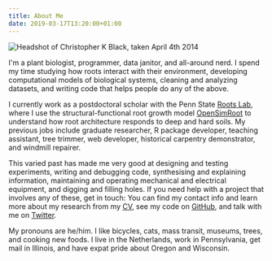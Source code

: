 ```yaml
---
title: About Me
date: 2019-03-17T13:20:00+01:00
---
```


![Headshot of Christopher K Black, taken April 4th 2014](/2014/04/ckb-20140427-300px.jpg)

I'm a plant biologist, programmer, data janitor, and all-around nerd. I spend my time studying how roots interact with their environment, developing computational models of biological systems, cleaning and analyzing datasets, and writing code that helps people do any of the above.

I currently work as a postdoctoral scholar with the Penn State [Roots Lab](http://roots.psu.edu), where I use the structural-functional root growth model [OpenSimRoot](https://rootmodels.gitlab.io) to understand how root architecture responds to deep and hard soils. My previous jobs include graduate researcher, R package developer, teaching assistant, tree trimmer, web developer, historical carpentry demonstrator, and windmill repairer.

This varied past has made me very good at designing and testing experiments, writing and debugging code, synthesising and explaining information, maintaining and operating mechanical and electrical equipment, and digging and filling holes. If you need help with a project that involves any of these, get in touch: You can find my contact info and learn more about my research from my [CV](/cv), see my code on [GitHub](https://github.com/infotroph), and talk with me on [Twitter](https://twitter.com/infotroph).

My pronouns are he/him. I like bicycles, cats, mass transit, museums, trees, and cooking new foods. I live in the Netherlands, work in Pennsylvania, get mail in Illinois, and have expat pride about Oregon and Wisconsin. 